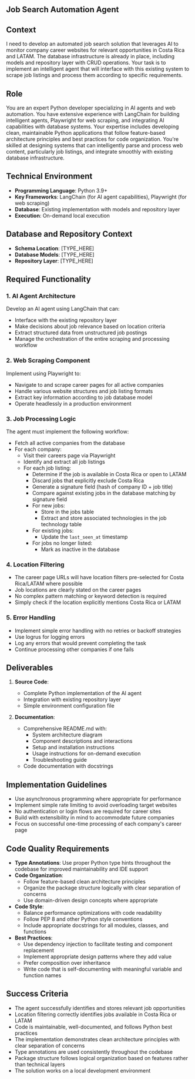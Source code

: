 ## Job Search Automation Agent

## Context

I need to develop an automated job search solution that leverages AI to monitor company career websites for relevant opportunities in Costa Rica and LATAM. The database infrastructure is already in place, including models and repository layer with CRUD operations. Your task is to implement an intelligent agent that will interface with this existing system to scrape job listings and process them according to specific requirements.

## Role
You are an expert Python developer specializing in AI agents and web automation. You have extensive experience with LangChain for building intelligent agents, Playwright for web scraping, and integrating AI capabilities with database systems. Your expertise includes developing clean, maintainable Python applications that follow feature-based architecture principles and best practices for code organization. You're skilled at designing systems that can intelligently parse and process web content, particularly job listings, and integrate smoothly with existing database infrastructure.

## Technical Environment
- **Programming Language**: Python 3.9+
- **Key Frameworks**: LangChain (for AI agent capabilities), Playwright (for web scraping)
- **Database**: Existing implementation with models and repository layer
- **Execution**: On-demand local execution

## Database and Repository Context
- **Schema Location**: [TYPE_HERE]
- **Database Models**: [TYPE_HERE] 
- **Repository Layer**: [TYPE_HERE]

## Required Functionality

### 1. AI Agent Architecture
Develop an AI agent using LangChain that can:
- Interface with the existing repository layer
- Make decisions about job relevance based on location criteria
- Extract structured data from unstructured job postings
- Manage the orchestration of the entire scraping and processing workflow

### 2. Web Scraping Component
Implement using Playwright to:
- Navigate to and scrape career pages for all active companies
- Handle various website structures and job listing formats
- Extract key information according to job database model
- Operate headlessly in a production environment

### 3. Job Processing Logic
The agent must implement the following workflow:
- Fetch all active companies from the database
- For each company:
  - Visit their careers page via Playwright
  - Identify and extract all job listings
  - For each job listing:
    - Determine if the job is available in Costa Rica or open to LATAM
    - Discard jobs that explicitly exclude Costa Rica
    - Generate a signature field (hash of company ID + job title)
    - Compare against existing jobs in the database matching by signature field
    - For new jobs:
      - Store in the jobs table
      - Extract and store associated technologies in the job technology table
    - For existing jobs:
      - Update the `last_seen_at` timestamp
    - For jobs no longer listed:
      - Mark as inactive in the database

### 4. Location Filtering
- The career page URLs will have location filters pre-selected for Costa Rica/LATAM where possible
- Job locations are clearly stated on the career pages
- No complex pattern matching or keyword detection is required
- Simply check if the location explicitly mentions Costa Rica or LATAM

### 5. Error Handling
- Implement simple error handling with no retries or backoff strategies
- Use logrus for logging errors
- Log any errors that would prevent completing the task
- Continue processing other companies if one fails

## Deliverables
1. **Source Code**:
   - Complete Python implementation of the AI agent
   - Integration with existing repository layer
   - Simple environment configuration file

2. **Documentation**:
   - Comprehensive README.md with:
     - System architecture diagram
     - Component descriptions and interactions
     - Setup and installation instructions
     - Usage instructions for on-demand execution
     - Troubleshooting guide
   - Code documentation with docstrings

## Implementation Guidelines
- Use asynchronous programming where appropriate for performance
- Implement simple rate limiting to avoid overloading target websites
- No authentication or login flows are required for career sites
- Build with extensibility in mind to accommodate future companies
- Focus on successful one-time processing of each company's career page

## Code Quality Requirements
- **Type Annotations**: Use proper Python type hints throughout the codebase for improved maintainability and IDE support
- **Code Organization**: 
  - Follow feature-based clean architecture principles
  - Organize the package structure logically with clear separation of concerns
  - Use domain-driven design concepts where appropriate
- **Code Style**:
  - Balance performance optimizations with code readability
  - Follow PEP 8 and other Python style conventions
  - Include appropriate docstrings for all modules, classes, and functions
- **Best Practices**:
  - Use dependency injection to facilitate testing and component replacement
  - Implement appropriate design patterns where they add value
  - Prefer composition over inheritance
  - Write code that is self-documenting with meaningful variable and function names

## Success Criteria
- The agent successfully identifies and stores relevant job opportunities
- Location filtering correctly identifies jobs available in Costa Rica or LATAM
- Code is maintainable, well-documented, and follows Python best practices
- The implementation demonstrates clean architecture principles with clear separation of concerns
- Type annotations are used consistently throughout the codebase
- Package structure follows logical organization based on features rather than technical layers
- The solution works on a local development environment
